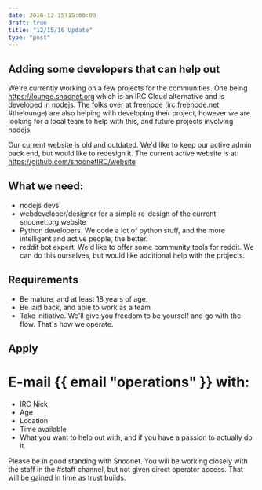 ```yaml
---
date: 2016-12-15T15:00:00
draft: true
title: "12/15/16 Update"
type: "post"
---
```


## Adding some developers that can help out

We're currently working on a few projects for the communities. One being https://lounge.snoonet.org which is an IRC Cloud alternative and is developed in nodejs. The folks over at freenode (irc.freenode.net #thelounge) are also helping with developing their project, however we are looking for a local team to help with this, and future projects involving nodejs.

Our current website is old and outdated. We'd like to keep our active admin back end, but would like to redesign it. The current active website is at: https://github.com/snoonetIRC/website

## What we need:
- nodejs devs
- webdeveloper/designer for a simple re-design of the current snoonet.org website
- Python developers. We code a lot of python stuff, and the more intelligent and active people, the better.
- reddit bot expert. We'd like to offer some community tools for reddit. We can do this ourselves, but would like additional help with the projects.

## Requirements
- Be mature, and at least 18 years of age.
- Be laid back, and able to work as a team
- Take initiative. We'll give you freedom to be yourself and go with the flow. That's how we operate.

## Apply

# E-mail {{ email "operations" }} with:
- IRC Nick
- Age
- Location
- Time available
- What you want to help out with, and if you have a passion to actually do it.

Please be in good standing with Snoonet. You will be working closely with the staff in the #staff channel, but not given direct operator access. That will be gained in time as trust builds.
